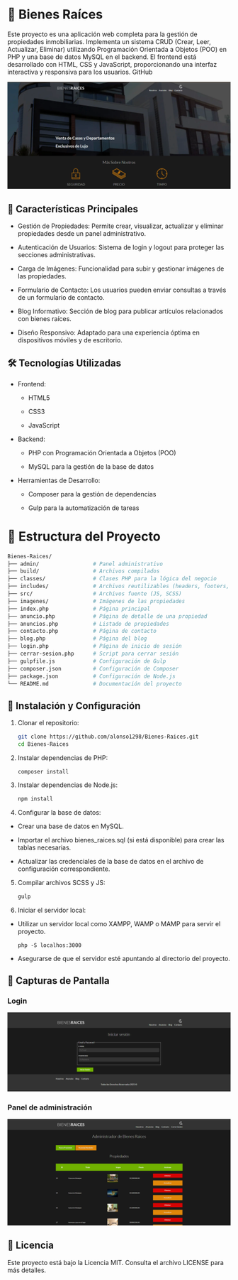 # 🏡 Bienes Raíces
Este proyecto es una aplicación web completa para la gestión de propiedades inmobiliarias. Implementa un sistema CRUD (Crear, Leer, Actualizar, Eliminar) utilizando Programación Orientada a Objetos (POO) en PHP y una base de datos MySQL en el backend. El frontend está desarrollado con HTML, CSS y JavaScript, proporcionando una interfaz interactiva y responsiva para los usuarios.​
GitHub

![Imagen de la pagina principal](https://github.com/alonso1298/Bienes-Raices/blob/72f098f38620ec5b49e299a51ac35f10ebe859af/src/img/HomeBienesRaices.png)


## 🚀 Características Principales
- Gestión de Propiedades: Permite crear, visualizar, actualizar y eliminar propiedades desde un panel administrativo.

- Autenticación de Usuarios: Sistema de login y logout para proteger las secciones administrativas.

- Carga de Imágenes: Funcionalidad para subir y gestionar imágenes de las propiedades.

- Formulario de Contacto: Los usuarios pueden enviar consultas a través de un formulario de contacto.

- Blog Informativo: Sección de blog para publicar artículos relacionados con bienes raíces.

- Diseño Responsivo: Adaptado para una experiencia óptima en dispositivos móviles y de escritorio.​


## 🛠️ Tecnologías Utilizadas
- Frontend:

    - HTML5

    - CSS3

    - JavaScript

- Backend:

    - PHP con Programación Orientada a Objetos (POO)

    - MySQL para la gestión de la base de datos

- Herramientas de Desarrollo:

    - Composer para la gestión de dependencias

    - Gulp para la automatización de tareas​

# 📁 Estructura del Proyecto

```graphql
Bienes-Raices/
├── admin/                 # Panel administrativo
├── build/                 # Archivos compilados
├── classes/               # Clases PHP para la lógica del negocio
├── includes/              # Archivos reutilizables (headers, footers, etc.)
├── src/                   # Archivos fuente (JS, SCSS)
├── imagenes/              # Imágenes de las propiedades
├── index.php              # Página principal
├── anuncio.php            # Página de detalle de una propiedad
├── anuncios.php           # Listado de propiedades
├── contacto.php           # Página de contacto
├── blog.php               # Página del blog
├── login.php              # Página de inicio de sesión
├── cerrar-sesion.php      # Script para cerrar sesión
├── gulpfile.js            # Configuración de Gulp
├── composer.json          # Configuración de Composer
├── package.json           # Configuración de Node.js
└── README.md              # Documentación del proyecto
```

## 🔧 Instalación y Configuración
1. Clonar el repositorio:

    ```bash
    git clone https://github.com/alonso1298/Bienes-Raices.git
    cd Bienes-Raices
    ```

2. Instalar dependencias de PHP:

    ``` 
    composer install
    ```
3. Instalar dependencias de Node.js:

    ```bash
    npm install
    ```
4. Configurar la base de datos:

- Crear una base de datos en MySQL.

- Importar el archivo bienes_raices.sql (si está disponible) para crear las tablas necesarias.

- Actualizar las credenciales de la base de datos en el archivo de configuración correspondiente.​

5. Compilar archivos SCSS y JS:

    ``` bash
    gulp
    ```
6. Iniciar el servidor local:

- Utilizar un servidor local como XAMPP, WAMP o MAMP para servir el proyecto.
    ```
    php -S localhos:3000
    ```

- Asegurarse de que el servidor esté apuntando al directorio del proyecto.​

## 📸 Capturas de Pantalla
### Login

![Imagen la pagina de inicio de sesión](https://github.com/alonso1298/Bienes-Raices/blob/72f098f38620ec5b49e299a51ac35f10ebe859af/src/img/Login.png)

### Panel de administración

![Imagen la pagina de administracion](https://github.com/alonso1298/Bienes-Raices/blob/2ba646fc31f408aa5c9fd080e6550320ae48ac76/src/img/Administrador.png)

## 📄 Licencia
Este proyecto está bajo la Licencia MIT. Consulta el archivo LICENSE para más detalles.
